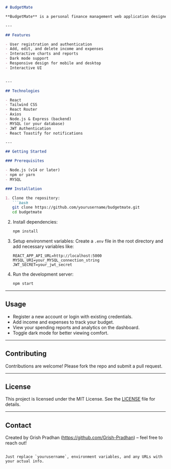 
````markdown
# BudgetMate

**BudgetMate** is a personal finance management web application designed to help users track their income, expenses, and budgets with ease. It provides an intuitive dashboard, transaction management, and insightful reports to empower better financial decisions.

---

## Features

- User registration and authentication  
- Add, edit, and delete income and expenses  
- Interactive charts and reports  
- Dark mode support  
- Responsive design for mobile and desktop
- Interactive UI


---

## Technologies

- React  
- Tailwind CSS  
- React Router  
- Axios  
- Node.js & Express (backend)  
- MYSQL (or your database)  
- JWT Authentication  
- React Toastify for notifications  

---

## Getting Started

### Prerequisites

- Node.js (v14 or later)  
- npm or yarn  
- MYSQL

### Installation

1. Clone the repository:  
   ```bash
   git clone https://github.com/yourusername/budgetmate.git
   cd budgetmate
````

2. Install dependencies:

   ```bash
   npm install
   ```

3. Setup environment variables:
   Create a `.env` file in the root directory and add necessary variables like:

   ```
   REACT_APP_API_URL=http://localhost:5000
   MYSQL_URI=your_MYSQL_connection_string
   JWT_SECRET=your_jwt_secret
   ```

4. Run the development server:

   ```bash
   npm start
   ```

---

## Usage

* Register a new account or login with existing credentials.
* Add income and expenses to track your budget.
* View your spending reports and analytics on the dashboard.
* Toggle dark mode for better viewing comfort.

---

## Contributing

Contributions are welcome! Please fork the repo and submit a pull request.

---

## License

This project is licensed under the MIT License. See the [LICENSE](LICENSE) file for details.

---

## Contact

Created by Grish Pradhan (https://github.com/Grish-Pradhan) – feel free to reach out!

```

Just replace `yourusername`, environment variables, and any URLs with your actual info.  
```
